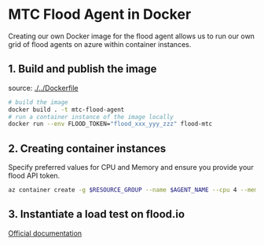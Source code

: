 # MTC Flood Agent in Docker

Creating our own Docker image for the flood agent allows us to run our own grid of flood agents on azure within container instances.

## 1. Build and publish the image

source: [./../Dockerfile](./../Dockerfile)

```bash
# build the image
docker build . -t mtc-flood-agent
# run a container instance of the image locally
docker run --env FLOOD_TOKEN="flood_xxx_yyy_zzz" flood-mtc
```

## 2. Creating container instances
Specify preferred values for CPU and Memory and ensure you provide your flood API token.

```bash
az container create -g $RESOURCE_GROUP --name $AGENT_NAME --cpu 4 --memory 8 --image floodio/jmeter:5.4.1 --cpu 4 --memory 8 --environment-variables FLOOD_TOKEN="your_flood_token" FLOOD_GRID="optional, use default if preferred"
```

## 3. Instantiate a load test on flood.io
[Official documentation](https://guides.flood.io/infrastructure/standalone-infrastructure/flood-agent)
